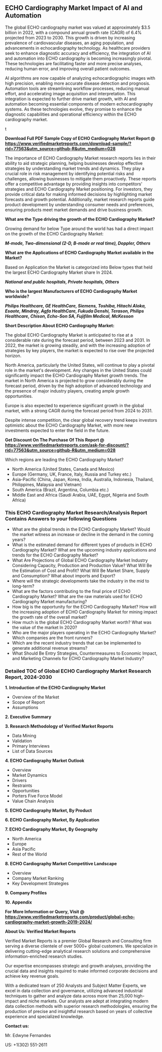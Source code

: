 <h2>ECHO Cardiography Market Impact of AI and Automation</h2><p>The global ECHO cardiography market was valued at approximately $3.5 billion in 2022, with a compound annual growth rate (CAGR) of 6.4% projected from 2023 to 2030. This growth is driven by increasing prevalence of cardiovascular diseases, an aging population, and advancements in echocardiography technology. As healthcare providers seek to enhance diagnostic accuracy and efficiency, the integration of AI and automation into ECHO cardiography is becoming increasingly pivotal. These technologies are facilitating faster and more precise analyses, reducing human error, and improving overall patient outcomes.</p><p>AI algorithms are now capable of analyzing echocardiographic images with high precision, enabling more accurate disease detection and prognosis. Automation tools are streamlining workflow processes, reducing manual effort, and accelerating image acquisition and interpretation. This integration is expected to further drive market growth, with AI and automation becoming essential components of modern echocardiography systems. As these technologies evolve, they promise to enhance the diagnostic capabilities and operational efficiency within the ECHO cardiography market.</p>t</p><p id="" class=""><strong>Download Full PDF Sample Copy of ECHO Cardiography Market Report @ <a href="https://www.verifiedmarketreports.com/download-sample/?rid=77563&utm_source=github-R&utm_medium=028" target="_blank">https://www.verifiedmarketreports.com/download-sample/?rid=77563&utm_source=github-R&utm_medium=028</a></strong></p><p>The importance of&nbsp;ECHO Cardiography Market research reports lies in their ability to aid strategic planning, helping businesses develop effective strategies by understanding market trends and dynamics. They play a crucial role in risk management by identifying potential risks and challenges, allowing businesses to mitigate them proactively. These reports offer a competitive advantage by providing insights into competitors' strategies and ECHO Cardiography Market positioning. For investors, they provide critical data for making informed decisions by highlighting market forecasts and growth potential. Additionally, market research reports guide product development by understanding consumer needs and preferences, ensuring products meet market demands and drive business growth.</p><p><strong>What are the&nbsp;Type driving the growth of the ECHO Cardiography Market?</strong></p><p id="" class="">Growing demand for below Type around the world has had a direct impact on the growth of the ECHO Cardiography Market:</p><em><strong>M-mode, Two-dimensional (2-D, B-mode or real time), Doppler, Others</strong></em></p><strong>What are the&nbsp;Applications&nbsp;of ECHO Cardiography Market available in the Market?</strong></p><p id="" class="">Based on Application the Market is categorized into Below types that held the largest ECHO Cardiography Market share In 2024.</p><em><strong>National and public hospitals, Private hospitals, Others</strong></em></p><strong>Who is the largest Manufacturers of ECHO Cardiography Market worldwide?</strong></p><p><em><strong>Philips Healthcare, GE HealthCare, Siemens, Toshiba, Hitachi Aloka, Esaote, Mindray, Agfa HealthCare, Fukuda Denshi, Terason, Philips Healthcare, Chison, Echo-Son SA, Fujifilm Medical, McKesson</strong></em></p><p id="" class=""><strong>Short Description About ECHO Cardiography Market:</strong></p><p>The global ECHO Cardiography Market is anticipated to rise at a considerable rate during the forecast period, between 2023 and 2031. In 2022, the market is growing steadily, and with the increasing adoption of strategies by key players, the market is expected to rise over the projected horizon.</p><p>North America, particularly the United States, will continue to play a pivotal role in the market's development. Any changes in the United States could significantly impact the ECHO Cardiography Market growth trends. The market in North America is projected to grow considerably during the forecast period, driven by the high adoption of advanced technology and the presence of major industry players, creating ample growth opportunities.</p><p>Europe is also expected to experience significant growth in the global market, with a strong CAGR during the forecast period from 2024 to 2031.</p><p>Despite intense competition, the clear global recovery trend keeps investors optimistic about the ECHO Cardiography Market, with more new investments expected to enter the field in the future.</p><p id="" class=""><strong>Get Discount On The Purchase Of This Report @ <a href="https://www.verifiedmarketreports.com/ask-for-discount/?rid=77563&utm_source=github-R&utm_medium=028" target="_blank">https://www.verifiedmarketreports.com/ask-for-discount/?rid=77563&utm_source=github-R&utm_medium=028</a></strong></p>Which regions are leading the ECHO Cardiography Market?</p><ul><li>North America (United States, Canada and Mexico)</li><li>Europe (Germany, UK, France, Italy, Russia and Turkey etc.)</li><li>Asia-Pacific (China, Japan, Korea, India, Australia, Indonesia, Thailand, Philippines, Malaysia and Vietnam)</li><li>South America (Brazil, Argentina, Columbia etc.)</li><li>Middle East and Africa (Saudi Arabia, UAE, Egypt, Nigeria and South Africa)</li></ul><h3 id="" class="">This ECHO Cardiography Market Research/Analysis Report Contains Answers to your following Questions</h3><ul><li>What are the global trends in the ECHO Cardiography Market? Would the market witness an increase or decline in the demand in the coming years?</li><li>What is the estimated demand for different types of products in ECHO Cardiography Market? What are the upcoming industry applications and trends for the ECHO Cardiography Market?</li><li>What Are Projections of Global ECHO Cardiography Market Industry Considering Capacity, Production and Production Value? What Will Be the Estimation of Cost and Profit? What Will Be Market Share, Supply and Consumption? What about imports and Export?</li><li>Where will the strategic developments take the industry in the mid to long-term?</li><li>What are the factors contributing to the final price of ECHO Cardiography Market? What are the raw materials used for ECHO Cardiography Market manufacturing?</li><li>How big is the opportunity for the ECHO Cardiography Market? How will the increasing adoption of ECHO Cardiography Market for mining impact the growth rate of the overall market?</li><li>How much is the global ECHO Cardiography Market worth? What was the value of the market In 2020?</li><li>Who are the major players operating in the ECHO Cardiography Market? Which companies are the front runners?</li><li>Which are the recent industry trends that can be implemented to generate additional revenue streams?</li><li>What Should Be Entry Strategies, Countermeasures to Economic Impact, and Marketing Channels for ECHO Cardiography Market Industry?</li></ul><h3 id="" class="">Detailed TOC of Global ECHO Cardiography Market Research Report, 2024-2030</h3><p id="" class=""><strong>1. Introduction of the ECHO Cardiography Market</strong></p><ul><li>Overview of the Market</li><li>Scope of Report</li><li>Assumptions</li></ul><p id="" class=""><strong>2. Executive Summary</strong></p><p id="" class=""><strong>3. Research Methodology of Verified Market Reports</strong></p><ul><li>Data Mining</li><li>Validation</li><li>Primary Interviews</li><li>List of Data Sources</li></ul><p id="" class=""><strong>4. ECHO Cardiography Market Outlook</strong></p><ul><li>Overview</li><li>Market Dynamics</li><li>Drivers</li><li>Restraints</li><li>Opportunities</li><li>Porters Five Force Model</li><li>Value Chain Analysis</li></ul><p id="" class=""><strong>5. ECHO Cardiography Market, By Product</strong></p><p id="" class=""><strong>6. ECHO Cardiography Market, By Application</strong></p><p id="" class=""><strong>7. ECHO Cardiography Market, By Geography</strong></p><ul><li>North America</li><li>Europe</li><li>Asia Pacific</li><li>Rest of the World</li></ul><p id="" class=""><strong>8. ECHO Cardiography Market Competitive Landscape</strong></p><ul><li>Overview</li><li>Company Market Ranking</li><li>Key Development Strategies</li></ul><p id="" class=""><strong>9. Company Profiles</strong></p><p id="" class=""><strong>10. Appendix</strong></p><p id="" class=""><strong>For More Information or Query, Visit @ <a href="https://www.verifiedmarketreports.com/product/global-echo-cardiography-market-growth-2019-2024/" target="_blank">https://www.verifiedmarketreports.com/product/global-echo-cardiography-market-growth-2019-2024/</a></strong></p><p id="" class=""><strong>About Us: Verified Market Reports</strong></p><p id="" class="">Verified Market Reports is a premier Global Research and Consulting firm serving a diverse clientele of over 5000+ global customers. We specialize in delivering cutting-edge analytical research solutions and comprehensive information-enriched research studies.</p><p id="" class="">Our expertise encompasses strategic and growth analyses, providing the crucial data and insights required to make informed corporate decisions and achieve key revenue goals.</p><p id="" class="">With a dedicated team of 250 Analysts and Subject Matter Experts, we excel in data collection and governance, utilizing advanced industrial techniques to gather and analyze data across more than 25,000 high-impact and niche markets. Our analysts are adept at integrating modern data collection methods with superior research methodologies, ensuring the production of precise and insightful research based on years of collective experience and specialized knowledge.</p><p id="" class=""><strong>Contact us:</strong></p><p id="" class="">Mr. Edwyne Fernandes</p><p id="" class="">US: +1(302) 551-2611</p>